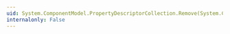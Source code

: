 ```yaml
---
uid: System.ComponentModel.PropertyDescriptorCollection.Remove(System.ComponentModel.PropertyDescriptor)
internalonly: False
---
```

